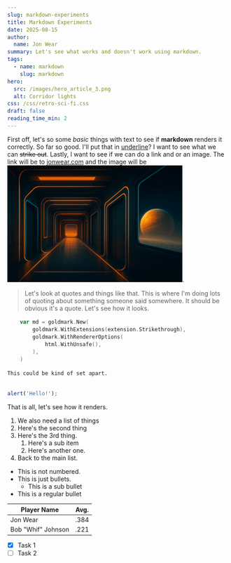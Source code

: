 ```yaml
---
slug: markdown-experiments
title: Markdown Experiments
date: 2025-08-15
author:
  name: Jon Wear
summary: Let's see what works and doesn't work using markdown.
tags:
  - name: markdown
    slug: markdown
hero:
  src: /images/hero_article_3.png
  alt: Corridor lights
css: /css/retro-sci-fi.css
draft: false
reading_time_min: 2
---
```


First off, let's so some *basic* things with text to see if **markdown** renders it correctly.  So far so good.  I'll put that in <u>underline</u>? I want to see what we can ~~strike out~~.  Lastly, I want to see if we can do a link and or an image.  The link will be to [jonwear.com](https://jonwear.com) and the image will be <img src="/images/hero2.png" alt="hero image" width="400">.

> Let's look at quotes and things like that.  This is where I'm doing lots of quoting about something someone said somewhere.  It should be obvious it's a quote.  Let's see how it looks.

```go
    var md = goldmark.New(
        goldmark.WithExtensions(extension.Strikethrough),
        goldmark.WithRendererOptions(
            html.WithUnsafe(),
        ),
    )
```

`This could be kind of set apart.`

```js

alert('Hello!');

```

That is all, let's see how it renders.

1. We also need a list of things
1. Here's the second thing
1. Here's the 3rd thing.
    1. Here's a sub item
    1. Here's another one.
1. Back to the main list.

* This is not numbered.
* This is just bullets.
    * This is a sub bullet
* This is a regular bullet

| Player Name| Avg. |
|----------|----------|
| Jon Wear    | .384     |
| Bob "Whif" Johnson    | .221     |


- [x] Task 1
- [ ] Task 2